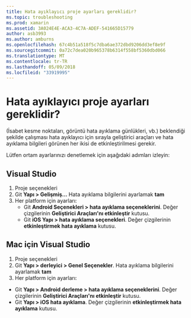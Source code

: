 ```yaml
---
title: Hata ayıklayıcı proje ayarları gereklidir?
ms.topic: troubleshooting
ms.prod: xamarin
ms.assetid: 3A024E4E-ACA3-4C7A-ADEF-541665D15779
author: asb3993
ms.author: amburns
ms.openlocfilehash: 67c4b51a518f5c7dba6ae372dbd9206dd3ef8e9f
ms.sourcegitcommit: 0a72c7dea020b965378b6314f558bf5360dbd066
ms.translationtype: MT
ms.contentlocale: tr-TR
ms.lasthandoff: 05/09/2018
ms.locfileid: "33919995"
---
```

# <a name="what-project-settings-are-required-for-the-debugger"></a>Hata ayıklayıcı proje ayarları gereklidir?

(İsabet kesme noktaları, görüntü hata ayıklama günlükleri, vb.) beklendiği şekilde çalışması hata ayıklayıcı için sırayla geliştirici araçları ve hata ayıklama bilgileri görünen her ikisi de etkinleştirilmesi gerekir.

Lütfen ortam ayarlarınızı denetlemek için aşağıdaki adımları izleyin:

## <a name="visual-studio"></a>Visual Studio
1. Proje seçenekleri
2. Git **Yapı > Gelişmiş...** Hata ayıklama bilgilerini ayarlamak **tam**
3. Her platform için ayarları:
   - Git **Android Seçenekleri > hata ayıklama seçeneklerini**. Değer çizgilerinin **Geliştirici Araçları'nı etkinleştir** kutusu.
   - Git **iOS Yapı > hata ayıklama seçenekleri**. Değer çizgilerinin **etkinleştirmek hata ayıklama** kutusu.

## <a name="visual-studio-for-mac"></a>Mac için Visual Studio
1. Proje seçenekleri
2. Git **Yapı > derleyici > Genel Seçenekler**. Hata ayıklama bilgilerini ayarlamak **tam**
3. Her platform için ayarları:
  - Git **Yapı > Android derleme > hata ayıklama seçeneklerini**. Değer çizgilerinin **Geliştirici Araçları'nı etkinleştir** kutusu.
  - Git **Yapı > iOS hata ayıklama**. Değer çizgilerinin **etkinleştirmek hata ayıklama** kutusu.

